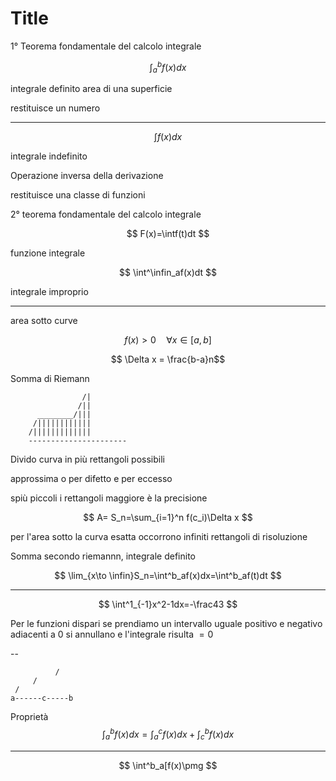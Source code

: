 # Title


1° Teorema fondamentale del calcolo integrale

$$
\int^b_af(x)dx
$$

integrale definito
area di una superficie

restituisce un numero

---


$$
\int f(x)dx
$$

integrale indefinito

Operazione inversa della derivazione

restituisce una classe di funzioni

2° teorema fondamentale del calcolo integrale

$$
F(x)=\intf(t)dt
$$

funzione integrale


$$
\int^\infin_af(x)dt
$$

integrale improprio



----



area sotto curve

$$
f(x) > 0\quad \forall x \in [a,b]
$$

$$
\Delta x = \frac{b-a}n$$



Somma di Riemann

                    /|
                   /||
          ________/|||
         /||||||||||||
        /|||||||||||||
		----------------------

Divido curva  in più rettangoli possibili

approssima o per difetto e per eccesso 

spiù piccoli i rettangoli maggiore è la precisione


$$
A= S_n=\sum_{i=1}^n f(c_i)\Delta x
$$

per l'area sotto la curva esatta occorrono infiniti rettangoli di risoluzione

Somma secondo riemannn, integrale definito

$$
\lim_{x\to \infin}S_n=\int^b_af(x)dx=\int^b_af(t)dt
$$


---

$$
\int^1_{-1}x^2-1dx=-\frac43
$$


Per le funzioni dispari se prendiamo un intervallo uguale positivo e negativo adiacenti a $0$ si annullano e l'integrale risulta $=0$


--        

              /  
         / 
     /
    a------c-----b


Proprietà
$$
\int^b_af(x)dx=\int^c_af(x)dx+\int^b_cf(x)dx
$$


---


$$
\int^b_a[f(x)\pmg
$$

<!--stackedit_data:
eyJoaXN0b3J5IjpbMjA0NzUxNTk0NCwtMTc1MDI1MTYwNiwtNT
M4NjE4NTUzLC0xOTQ2NjEzNTgsLTE3MTQwODM1MzVdfQ==
-->